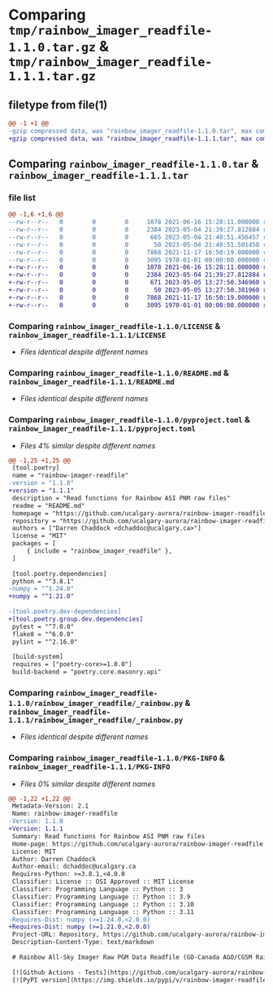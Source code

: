 # Comparing `tmp/rainbow_imager_readfile-1.1.0.tar.gz` & `tmp/rainbow_imager_readfile-1.1.1.tar.gz`

## filetype from file(1)

```diff
@@ -1 +1 @@
-gzip compressed data, was "rainbow_imager_readfile-1.1.0.tar", max compression
+gzip compressed data, was "rainbow_imager_readfile-1.1.1.tar", max compression
```

## Comparing `rainbow_imager_readfile-1.1.0.tar` & `rainbow_imager_readfile-1.1.1.tar`

### file list

```diff
@@ -1,6 +1,6 @@
--rw-r--r--   0        0        0     1078 2021-06-16 15:28:11.000000 rainbow_imager_readfile-1.1.0/LICENSE
--rw-r--r--   0        0        0     2384 2023-05-04 21:39:27.812884 rainbow_imager_readfile-1.1.0/README.md
--rw-r--r--   0        0        0      665 2023-05-04 21:40:51.456457 rainbow_imager_readfile-1.1.0/pyproject.toml
--rw-r--r--   0        0        0       50 2023-05-04 21:40:51.501458 rainbow_imager_readfile-1.1.0/rainbow_imager_readfile/__init__.py
--rw-r--r--   0        0        0     7868 2021-11-17 16:50:19.000000 rainbow_imager_readfile-1.1.0/rainbow_imager_readfile/_rainbow.py
--rw-r--r--   0        0        0     3095 1970-01-01 00:00:00.000000 rainbow_imager_readfile-1.1.0/PKG-INFO
+-rw-r--r--   0        0        0     1078 2021-06-16 15:28:11.000000 rainbow_imager_readfile-1.1.1/LICENSE
+-rw-r--r--   0        0        0     2384 2023-05-04 21:39:27.812884 rainbow_imager_readfile-1.1.1/README.md
+-rw-r--r--   0        0        0      671 2023-05-05 13:27:50.346960 rainbow_imager_readfile-1.1.1/pyproject.toml
+-rw-r--r--   0        0        0       50 2023-05-05 13:27:50.381960 rainbow_imager_readfile-1.1.1/rainbow_imager_readfile/__init__.py
+-rw-r--r--   0        0        0     7868 2021-11-17 16:50:19.000000 rainbow_imager_readfile-1.1.1/rainbow_imager_readfile/_rainbow.py
+-rw-r--r--   0        0        0     3095 1970-01-01 00:00:00.000000 rainbow_imager_readfile-1.1.1/PKG-INFO
```

### Comparing `rainbow_imager_readfile-1.1.0/LICENSE` & `rainbow_imager_readfile-1.1.1/LICENSE`

 * *Files identical despite different names*

### Comparing `rainbow_imager_readfile-1.1.0/README.md` & `rainbow_imager_readfile-1.1.1/README.md`

 * *Files identical despite different names*

### Comparing `rainbow_imager_readfile-1.1.0/pyproject.toml` & `rainbow_imager_readfile-1.1.1/pyproject.toml`

 * *Files 4% similar despite different names*

```diff
@@ -1,25 +1,25 @@
 [tool.poetry]
 name = "rainbow-imager-readfile"
-version = "1.1.0"
+version = "1.1.1"
 description = "Read functions for Rainbow ASI PNM raw files"
 readme = "README.md"
 homepage = "https://github.com/ucalgary-aurora/rainbow-imager-readfile"
 repository = "https://github.com/ucalgary-aurora/rainbow-imager-readfile"
 authors = ["Darren Chaddock <dchaddoc@ucalgary.ca>"]
 license = "MIT"
 packages = [
     { include = "rainbow_imager_readfile" },
 ]
 
 [tool.poetry.dependencies]
 python = "^3.8.1"
-numpy = "^1.24.0"
+numpy = "^1.21.0"
 
-[tool.poetry.dev-dependencies]
+[tool.poetry.group.dev.dependencies]
 pytest = "^7.0.0"
 flake8 = "^6.0.0"
 pylint = "^2.16.0"
 
 [build-system]
 requires = ["poetry-core>=1.0.0"]
 build-backend = "poetry.core.masonry.api"
```

### Comparing `rainbow_imager_readfile-1.1.0/rainbow_imager_readfile/_rainbow.py` & `rainbow_imager_readfile-1.1.1/rainbow_imager_readfile/_rainbow.py`

 * *Files identical despite different names*

### Comparing `rainbow_imager_readfile-1.1.0/PKG-INFO` & `rainbow_imager_readfile-1.1.1/PKG-INFO`

 * *Files 0% similar despite different names*

```diff
@@ -1,22 +1,22 @@
 Metadata-Version: 2.1
 Name: rainbow-imager-readfile
-Version: 1.1.0
+Version: 1.1.1
 Summary: Read functions for Rainbow ASI PNM raw files
 Home-page: https://github.com/ucalgary-aurora/rainbow-imager-readfile
 License: MIT
 Author: Darren Chaddock
 Author-email: dchaddoc@ucalgary.ca
 Requires-Python: >=3.8.1,<4.0.0
 Classifier: License :: OSI Approved :: MIT License
 Classifier: Programming Language :: Python :: 3
 Classifier: Programming Language :: Python :: 3.9
 Classifier: Programming Language :: Python :: 3.10
 Classifier: Programming Language :: Python :: 3.11
-Requires-Dist: numpy (>=1.24.0,<2.0.0)
+Requires-Dist: numpy (>=1.21.0,<2.0.0)
 Project-URL: Repository, https://github.com/ucalgary-aurora/rainbow-imager-readfile
 Description-Content-Type: text/markdown
 
 # Rainbow All-Sky Imager Raw PGM Data Readfile (GO-Canada AGO/CGSM Rainbow)
 
 [![Github Actions - Tests](https://github.com/ucalgary-aurora/rainbow-imager-readfile/workflows/tests/badge.svg)](https://github.com/ucalgary-aurora/rainbow-imager-readfile/actions?query=workflow%3Atests)
 [![PyPI version](https://img.shields.io/pypi/v/rainbow-imager-readfile.svg)](https://pypi.python.org/pypi/rainbow-imager-readfile/)
```

